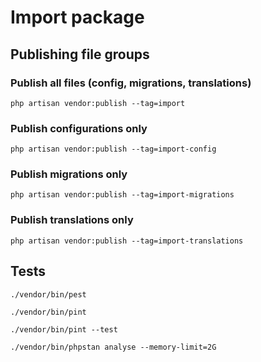 # Import package

## Publishing file groups

### Publish all files (config, migrations, translations)
```shell
php artisan vendor:publish --tag=import
```

### Publish configurations only
```shell
php artisan vendor:publish --tag=import-config
```

### Publish migrations only
```shell
php artisan vendor:publish --tag=import-migrations
```

### Publish translations only
```shell
php artisan vendor:publish --tag=import-translations
```

## Tests

```shell
./vendor/bin/pest
```
```shell
./vendor/bin/pint
```

```shell
./vendor/bin/pint --test
```

```shell
./vendor/bin/phpstan analyse --memory-limit=2G
```